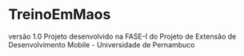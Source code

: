 # TreinoEmMaos
versão 1.0
Projeto desenvolvido na FASE-I do Projeto de Extensão de Desenvolvimento Mobile - Universidade de Pernambuco

